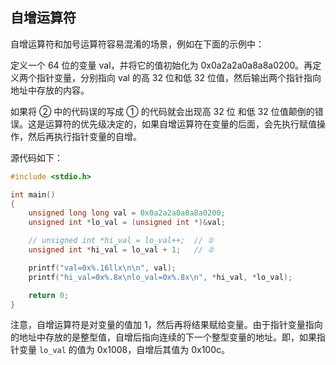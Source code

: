 ## 自增运算符
自增运算符和加号运算符容易混淆的场景，例如在下面的示例中：

定义一个 64 位的变量 val，并将它的值初始化为 0x0a2a2a0a8a8a0200。再定义两个指针变量，分别指向 val 的高 32 位和低 32 位值，然后输出两个指针指向地址中存放的内容。

如果将 ② 中的代码误的写成 ① 的代码就会出现高 32 位 和低 32 位值颠倒的错误。这是运算符的优先级决定的，如果自增运算符在变量的后面，会先执行赋值操作，然后再执行指针变量的自增。

源代码如下：
```c
#include <stdio.h>

int main()
{
	unsigned long long val = 0x0a2a2a0a8a8a0200;
	unsigned int *lo_val = (unsigned int *)&val;

	// unsigned int *hi_val = lo_val++;  // ①
	unsigned int *hi_val = lo_val + 1;   // ②

	printf("val=0x%.16llx\n\n", val);
	printf("hi_val=0x%.8x\nlo_val=0x%.8x\n", *hi_val, *lo_val);

	return 0;
}
```

注意，自增运算符是对变量的值加 1，然后再将结果赋给变量。由于指针变量指向的地址中存放的是整型值，自增后指向连续的下一个整型变量的地址。即，如果指针变量 `lo_val` 的值为 0x1008，自增后其值为 0x100c。
